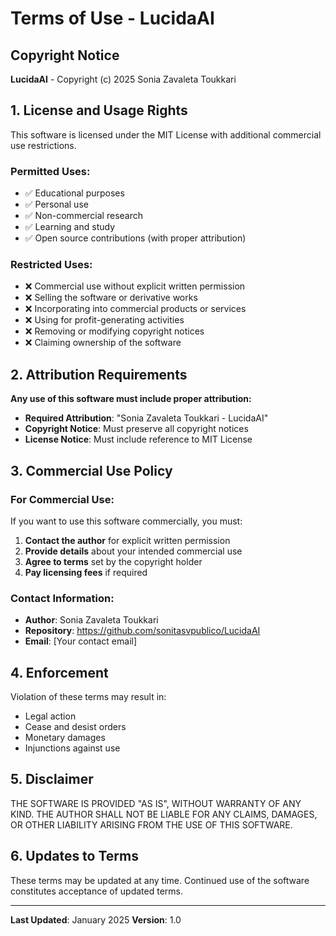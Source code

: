 # Terms of Use - LucidaAI

## Copyright Notice
**LucidaAI** - Copyright (c) 2025 Sonia Zavaleta Toukkari

## 1. License and Usage Rights

This software is licensed under the MIT License with additional commercial use restrictions.

### Permitted Uses:
- ✅ Educational purposes
- ✅ Personal use
- ✅ Non-commercial research
- ✅ Learning and study
- ✅ Open source contributions (with proper attribution)

### Restricted Uses:
- ❌ Commercial use without explicit written permission
- ❌ Selling the software or derivative works
- ❌ Incorporating into commercial products or services
- ❌ Using for profit-generating activities
- ❌ Removing or modifying copyright notices
- ❌ Claiming ownership of the software

## 2. Attribution Requirements

**Any use of this software must include proper attribution:**

- **Required Attribution**: "Sonia Zavaleta Toukkari - LucidaAI"
- **Copyright Notice**: Must preserve all copyright notices
- **License Notice**: Must include reference to MIT License

## 3. Commercial Use Policy

### For Commercial Use:
If you want to use this software commercially, you must:

1. **Contact the author** for explicit written permission
2. **Provide details** about your intended commercial use
3. **Agree to terms** set by the copyright holder
4. **Pay licensing fees** if required

### Contact Information:
- **Author**: Sonia Zavaleta Toukkari
- **Repository**: https://github.com/sonitasvpublico/LucidaAI
- **Email**: [Your contact email]

## 4. Enforcement

Violation of these terms may result in:
- Legal action
- Cease and desist orders
- Monetary damages
- Injunctions against use

## 5. Disclaimer

THE SOFTWARE IS PROVIDED "AS IS", WITHOUT WARRANTY OF ANY KIND. THE AUTHOR SHALL NOT BE LIABLE FOR ANY CLAIMS, DAMAGES, OR OTHER LIABILITY ARISING FROM THE USE OF THIS SOFTWARE.

## 6. Updates to Terms

These terms may be updated at any time. Continued use of the software constitutes acceptance of updated terms.

---

**Last Updated**: January 2025
**Version**: 1.0 